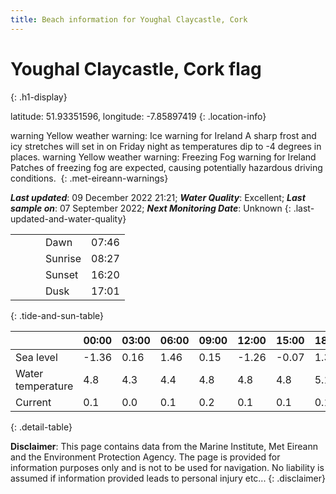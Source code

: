 ```yaml
---
title: Beach information for Youghal Claycastle, Cork
---
```

# Youghal Claycastle, Cork <span class="material-icons blue-flag" alt="This a Blue Flag beach">flag</span>
{: .h1-display}

latitude: 51.93351596, longitude: -7.85897419
{: .location-info}

<span class="material-icons yellow-warning">warning</span>&nbsp;Yellow weather warning: Ice warning for Ireland A sharp frost and icy stretches will set in on Friday night as temperatures dip to -4 degrees in places.&nbsp;<span class="material-icons yellow-warning">warning</span>&nbsp;Yellow weather warning: Freezing Fog warning for Ireland Patches of freezing fog are expected, causing potentially hazardous driving conditions.&nbsp;
{: .met-eireann-warnings}

___Last updated___: 09 December 2022 21:21; ___Water Quality___: Excellent;
___Last sample on___: 07 September 2022; ___Next Monitoring Date___: Unknown
{: .last-updated-and-water-quality}

|   |   |   |   |   |
|---|---|---|---|---|
|   |   |   | Dawn  | 07:46 |
|   |   |   | Sunrise  | 08:27 |
|   |   |   | Sunset  | 16:20 |
|   |   |   | Dusk  | 17:01 |
{: .tide-and-sun-table}

<div></div>

| | 00:00 | 03:00 | 06:00 | 09:00 | 12:00 | 15:00 | 18:00 | 21:00 |
|---|---|---|---|---|---|---|---|---|
| Sea level | -1.36 | 0.16 | 1.46 | 0.15| -1.26 | -0.07 | 1.35 | 0.23 |
| Water temperature | 4.8 | 4.3 | 4.4 | 4.8 | 4.8 | 4.8 | 5.1 | 5.8 |
| Current | 0.1 | 0.0 | 0.1 | 0.2 | 0.1| 0.1 | 0.1 | 0.2 |
{: .detail-table}

__Disclaimer__: This page contains data from the Marine Institute,
Met Eireann and the Environment Protection Agency. The page is provided for
information purposes only and is not to be used for navigation. No liability
is assumed if information provided leads to personal injury etc...
{: .disclaimer}